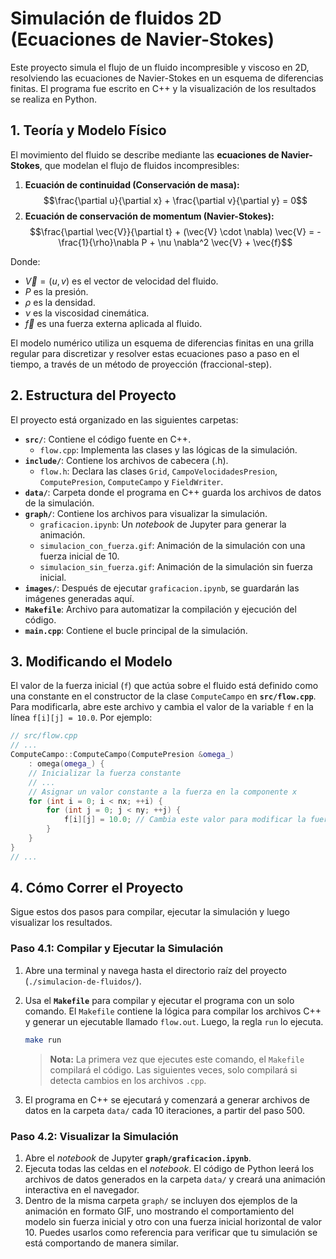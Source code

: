 # Simulación de fluidos 2D (Ecuaciones de Navier-Stokes)

Este proyecto simula el flujo de un fluido incompresible y viscoso en 2D, resolviendo las ecuaciones de Navier-Stokes en un esquema de diferencias finitas. El programa fue escrito en C++ y la visualización de los resultados se realiza en Python.

## 1\. Teoría y Modelo Físico

El movimiento del fluido se describe mediante las **ecuaciones de Navier-Stokes**, que modelan el flujo de fluidos incompresibles:

1.  **Ecuación de continuidad (Conservación de masa):**
    $$\frac{\partial u}{\partial x} + \frac{\partial v}{\partial y} = 0$$
2.  **Ecuación de conservación de momentum (Navier-Stokes):**
    $$\frac{\partial \vec{V}}{\partial t} + (\vec{V} \cdot \nabla) \vec{V} = -\frac{1}{\rho}\nabla P + \nu \nabla^2 \vec{V} + \vec{f}$$

Donde:

  * $\vec{V} = (u, v)$ es el vector de velocidad del fluido.
  * $P$ es la presión.
  * $\rho$ es la densidad.
  * $\nu$ es la viscosidad cinemática.
  * $\vec{f}$ es una fuerza externa aplicada al fluido.

El modelo numérico utiliza un esquema de diferencias finitas en una grilla regular para discretizar y resolver estas ecuaciones paso a paso en el tiempo, a través de un método de proyección (fraccional-step).

## 2\. Estructura del Proyecto

El proyecto está organizado en las siguientes carpetas:

  * **`src/`**: Contiene el código fuente en C++.
      * `flow.cpp`: Implementa las clases y las lógicas de la simulación.
  * **`include/`**: Contiene los archivos de cabecera (.h).
      * `flow.h`: Declara las clases `Grid`, `CampoVelocidadesPresion`, `ComputePresion`, `ComputeCampo` y `FieldWriter`.
  * **`data/`**: Carpeta donde el programa en C++ guarda los archivos de datos de la simulación.
  * **`graph/`**: Contiene los archivos para visualizar la simulación.
      * `graficacion.ipynb`: Un *notebook* de Jupyter para generar la animación.
      * `simulacion_con_fuerza.gif`: Animación de la simulación con una fuerza inicial de 10.
      * `simulacion_sin_fuerza.gif`: Animación de la simulación sin fuerza inicial.
  * **`images/`**: Después de ejecutar `graficacion.ipynb`, se guardarán las imágenes generadas aquí.
  * **`Makefile`**: Archivo para automatizar la compilación y ejecución del código.
  * **`main.cpp`**: Contiene el bucle principal de la simulación.

## 3\. Modificando el Modelo

El valor de la fuerza inicial (`f`) que actúa sobre el fluido está definido como una constante en el constructor de la clase `ComputeCampo` en **`src/flow.cpp`**. Para modificarla, abre este archivo y cambia el valor de la variable `f` en la línea `f[i][j] = 10.0`. Por ejemplo:

```cpp
// src/flow.cpp
// ...
ComputeCampo::ComputeCampo(ComputePresion &omega_)
    : omega(omega_) {
    // Inicializar la fuerza constante
    // ...
    // Asignar un valor constante a la fuerza en la componente x
    for (int i = 0; i < nx; ++i) {
        for (int j = 0; j < ny; ++j) {
            f[i][j] = 10.0; // Cambia este valor para modificar la fuerza inicial
        }
    }
}
// ...
```

## 4\. Cómo Correr el Proyecto

Sigue estos dos pasos para compilar, ejecutar la simulación y luego visualizar los resultados.

### Paso 4.1: Compilar y Ejecutar la Simulación

1.  Abre una terminal y navega hasta el directorio raíz del proyecto (`./simulacion-de-fluidos/`).

2.  Usa el **`Makefile`** para compilar y ejecutar el programa con un solo comando. El `Makefile` contiene la lógica para compilar los archivos C++ y generar un ejecutable llamado `flow.out`. Luego, la regla `run` lo ejecuta.

    ```bash
    make run
    ```

    > **Nota:** La primera vez que ejecutes este comando, el `Makefile` compilará el código. Las siguientes veces, solo compilará si detecta cambios en los archivos `.cpp`.

3.  El programa en C++ se ejecutará y comenzará a generar archivos de datos en la carpeta `data/` cada 10 iteraciones, a partir del paso 500.

### Paso 4.2: Visualizar la Simulación

1.  Abre el *notebook* de Jupyter **`graph/graficacion.ipynb`**.
2.  Ejecuta todas las celdas en el *notebook*. El código de Python leerá los archivos de datos generados en la carpeta `data/` y creará una animación interactiva en el navegador.
3.  Dentro de la misma carpeta `graph/` se incluyen dos ejemplos de la animación en formato GIF, uno mostrando el comportamiento del modelo sin fuerza inicial y otro con una fuerza inicial horizontal de valor 10. Puedes usarlos como referencia para verificar que tu simulación se está comportando de manera similar.
